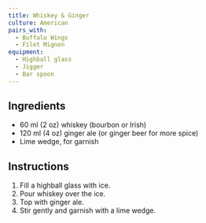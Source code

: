 ```yaml
---
title: Whiskey & Ginger
culture: American
pairs_with:
  - Buffalo Wings
  - Filet Mignon
equipment:
  - Highball glass
  - Jigger
  - Bar spoon
---
```


## Ingredients
- 60 ml (2 oz) whiskey (bourbon or Irish)
- 120 ml (4 oz) ginger ale (or ginger beer for more spice)
- Lime wedge, for garnish

## Instructions
1. Fill a highball glass with ice.
2. Pour whiskey over the ice.
3. Top with ginger ale.
4. Stir gently and garnish with a lime wedge.
